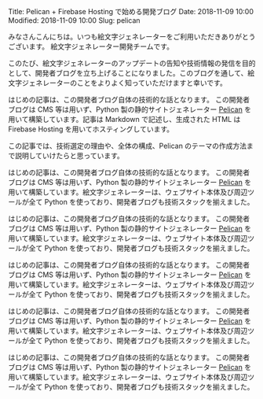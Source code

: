 Title: Pelican + Firebase Hosting で始める開発ブログ
Date: 2018-11-09 10:00
Modified: 2018-11-09 10:00
Slug: pelican

みなさんこんにちは。いつも絵文字ジェネレーターをご利用いただきありがとうございます。
絵文字ジェネレーター開発チームです。

このたび、絵文字ジェネレーターのアップデートの告知や技術情報の発信を目的として、開発者ブログを立ち上げることになりました。このブログを通して、絵文字ジェネレーターのことをよりよく知っていただけますと幸いです。

はじめの記事は、この開発者ブログ自体の技術的な話となります。
この開発者ブログは CMS 等は用いず、Python 製の静的サイトジェネレーター [Pelican](https://github.com/getpelican/pelican) を用いて構築しています。記事は Markdown で記述し、生成された HTML は Firebase Hosting を用いてホスティングしています。

この記事では、技術選定の理由や、全体の構成、Pelican のテーマの作成方法まで説明していけたらと思っています。

<!-- PELICAN_END_SUMMARY -->

はじめの記事は、この開発者ブログ自体の技術的な話となります。
この開発者ブログは CMS 等は用いず、Python 製の静的サイトジェネレーター [Pelican](https://github.com/getpelican/pelican) を用いて構築しています。絵文字ジェネレーターは、ウェブサイト本体及び周辺ツールが全て Python を使っており、開発者ブログも技術スタックを揃えました。

はじめの記事は、この開発者ブログ自体の技術的な話となります。
この開発者ブログは CMS 等は用いず、Python 製の静的サイトジェネレーター [Pelican](https://github.com/getpelican/pelican) を用いて構築しています。絵文字ジェネレーターは、ウェブサイト本体及び周辺ツールが全て Python を使っており、開発者ブログも技術スタックを揃えました。


はじめの記事は、この開発者ブログ自体の技術的な話となります。
この開発者ブログは CMS 等は用いず、Python 製の静的サイトジェネレーター [Pelican](https://github.com/getpelican/pelican) を用いて構築しています。絵文字ジェネレーターは、ウェブサイト本体及び周辺ツールが全て Python を使っており、開発者ブログも技術スタックを揃えました。


はじめの記事は、この開発者ブログ自体の技術的な話となります。
この開発者ブログは CMS 等は用いず、Python 製の静的サイトジェネレーター [Pelican](https://github.com/getpelican/pelican) を用いて構築しています。絵文字ジェネレーターは、ウェブサイト本体及び周辺ツールが全て Python を使っており、開発者ブログも技術スタックを揃えました。


はじめの記事は、この開発者ブログ自体の技術的な話となります。
この開発者ブログは CMS 等は用いず、Python 製の静的サイトジェネレーター [Pelican](https://github.com/getpelican/pelican) を用いて構築しています。絵文字ジェネレーターは、ウェブサイト本体及び周辺ツールが全て Python を使っており、開発者ブログも技術スタックを揃えました。





